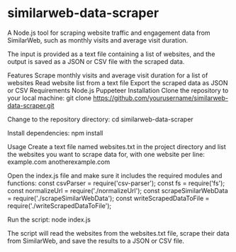 # similarweb-data-scraper
A Node.js tool for scraping website traffic and engagement data from SimilarWeb, such as monthly visits and average visit duration.

The input is provided as a text file containing a list of websites, and the output is saved as a JSON or CSV file with the scraped data.

Features
Scrape monthly visits and average visit duration for a list of websites
Read website list from a text file
Export the scraped data as JSON or CSV
Requirements
Node.js
Puppeteer
Installation
Clone the repository to your local machine:
git clone https://github.com/yourusername/similarweb-data-scraper.git

Change to the repository directory:
cd similarweb-data-scraper

Install dependencies:
npm install

Usage
Create a text file named websites.txt in the project directory and list the websites you want to scrape data for, with one website per line:
example.com
anotherexample.com

Open the index.js file and make sure it includes the required modules and functions:
const csvParser = require('csv-parser');
const fs = require('fs');
const normalizeUrl = require('./normalizeUrl');
const scrapeSimilarWebData = require('./scrapeSimilarWebData');
const writeScrapedDataToFile = require('./writeScrapedDataToFile');

Run the script:
node index.js

The script will read the websites from the websites.txt file, scrape their data from SimilarWeb, and save the results to a JSON or CSV file.
